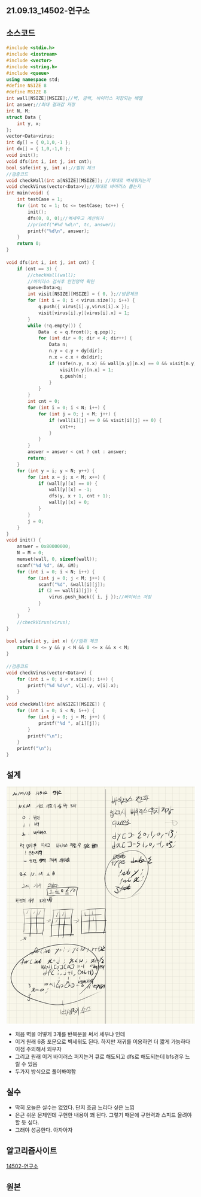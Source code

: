 ## 21.09.13_14502-연구소

## 소스코드

```c++
#include <stdio.h>
#include <iostream>
#include <vector>
#include <string.h>
#include <queue>
using namespace std;
#define NSIZE 8
#define MSIZE 8
int wall[NSIZE][MSIZE];//벽, 공백, 바이러스 저장되는 배열
int answer;//최대 결과갑 저장
int N, M;
struct Data {
	int y, x;
};
vector<Data>virus;
int dy[] = { 0,1,0,-1 };
int dx[] = { 1,0,-1,0 };
void init();
void dfs(int i, int j, int cnt);
bool safe(int y, int x);//범위 체크
//검증코드
void checkWall(int a[NSIZE][MSIZE]); //제대로 벽세워지는지
void checkVirus(vector<Data>v);//제대로 바이러스 뽑는지
int main(void) {
	int testCase = 1;
	for (int tc = 1; tc <= testCase; tc++) {
		init();
		dfs(0, 0, 0);//벽세우고 계산하기
		//printf("#%d %d\n", tc, answer);
		printf("%d\n", answer);
	}
	return 0;
}

void dfs(int i, int j, int cnt) {
	if (cnt == 3) {
		//checkWall(wall);
		//바이러스 검사후 안전영역 확인
		queue<Data>q;
		int visit[NSIZE][MSIZE] = { 0, };//방문체크
		for (int i = 0; i < virus.size(); i++) {
			q.push({ virus[i].y,virus[i].x });
			visit[virus[i].y][virus[i].x] = 1;
		}
		while (!q.empty()) {
			Data  c = q.front(); q.pop();
			for (int dir = 0; dir < 4; dir++) {
				Data n;
				n.y = c.y + dy[dir];
				n.x = c.x + dx[dir];
				if (safe(n.y, n.x) && wall[n.y][n.x] == 0 && visit[n.y][n.x] == 0) {
					visit[n.y][n.x] = 1;
					q.push(n);
				}
			}
		}
		int cnt = 0;
		for (int i = 0; i < N; i++) {
			for (int j = 0; j < M; j++) {
				if (wall[i][j] == 0 && visit[i][j] == 0) {
					cnt++;
				}
			}
		}
		answer = answer < cnt ? cnt : answer;
		return;
	}
	for (int y = i; y < N; y++) {
		for (int x = j; x < M; x++) {
			if (wall[y][x] == 0) {
				wall[y][x] = -1;
				dfs(y, x + 1, cnt + 1);
				wall[y][x] = 0;
			}
		}
		j = 0;
	}
}
void init() {
	answer = 0x80000000;
	N = M = 0;
	memset(wall, 0, sizeof(wall));
	scanf("%d %d", &N, &M);
	for (int i = 0; i < N; i++) {
		for (int j = 0; j < M; j++) {
			scanf("%d", &wall[i][j]);
			if (2 == wall[i][j]) {
				virus.push_back({ i, j });//바이러스 저장
			}
		}
	}
	//checkVirus(virus);
}

bool safe(int y, int x) {//범위 체크
	return 0 <= y && y < N && 0 <= x && x < M;
}

//검증코드
void checkVirus(vector<Data>v) {
	for (int i = 0; i < v.size(); i++) {
		printf("%d %d\n", v[i].y, v[i].x);
	}
}
void checkWall(int a[NSIZE][MSIZE]) {
	for (int i = 0; i < N; i++) {
		for (int j = 0; j < M; j++) {
			printf("%d ", a[i][j]);
		}
		printf("\n");
	}
	printf("\n");
}
```

## 설계

![image-20210914012825727](21.09.13_14502-연구소.assets/image-20210914012825727.png)

- 처음 벽을 어떻게 3개를 반복문을 써서 세우냐 인데
- 이거 원래 6중 포문으로 벽세워도 된다. 하지만 재귀를 이용하면 더 짧게 가능하다 이점 주의해서 외우자
- 그리고 원래 이거 바이러스 퍼지는거 큐로 해도되고 dfs로 해도되는데 bfs경우 느릴 수 있음 
- 두가지 방식으로 풀어봐야함

## 실수

- 딱히 오늘은 실수는 없었다. 단지 조금 느리다 싶은 느낌
- 은근 쉬운 문제인데 구현한 내용이 꽤 된다. 그렇기 때문에 구현력과 스피드 올려야할 듯 싶다.
- 그래야 성공한다. 아자아자

## 알고리즘사이트

[14502-연구소](https://www.acmicpc.net/problem/14502)

## 원본

